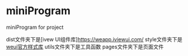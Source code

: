 # miniProgram
miniProgram for project

dist文件夹下是[ivew UI组件库]https://weapp.iviewui.com/ 
style文件夹下是 [weui官方样式库](https://github.com/Tencent/weui)
utils文件夹下是工具函数
pages文件夹下是页面文件
